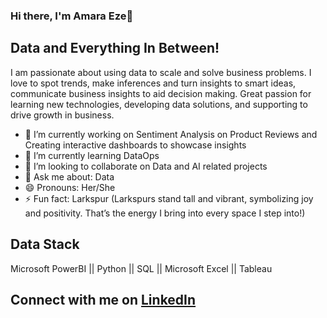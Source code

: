 ### Hi there, I'm Amara Eze👋

## Data and Everything In Between!

I am passionate about using data to scale and solve business problems. I love to spot trends, make inferences and turn insights to smart ideas, communicate business insights to aid decision making. Great passion for learning new technologies, developing data solutions, and supporting to drive growth in business.

- 🔭 I’m currently working on Sentiment Analysis on Product Reviews and Creating interactive dashboards to showcase insights
- 🌱 I’m currently learning DataOps
- 👯 I’m looking to collaborate on Data and AI related projects
- 💬 Ask me about: Data 
- 😄 Pronouns: Her/She
- ⚡ Fun fact: Larkspur (Larkspurs stand tall and vibrant, symbolizing joy and positivity. That’s the energy I bring into every space I step into!)


## Data Stack
Microsoft PowerBI ||
Python ||
SQL ||
Microsoft Excel ||
Tableau 

## Connect with me on [LinkedIn](www.linkedin.com/in/amarachukwu-eze)
